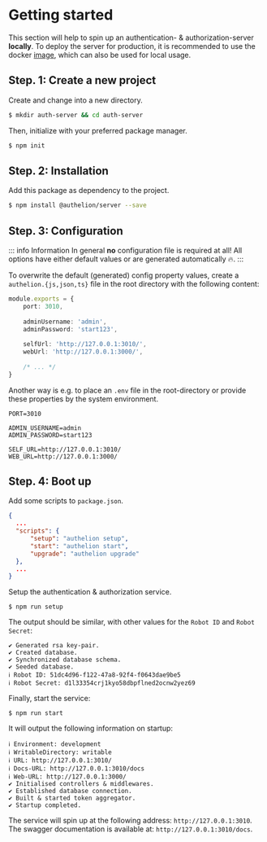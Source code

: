 # Getting started 

This section will help to spin up an authentication- & authorization-server **locally**.
To deploy the server for production, it is recommended to use the docker [image](docker.md),
which can also be used for local usage. 

## Step. 1: Create a new project

Create and change into a new directory.

```bash
$ mkdir auth-server && cd auth-server
```

Then, initialize with your preferred package manager.

```bash
$ npm init
```

## Step. 2: Installation

Add this package as dependency to the project.

```sh
$ npm install @authelion/server --save
```

## Step. 3: Configuration

::: info Information
In general **no** configuration file is required at all!
All options have either default values or are generated automatically 🔥.
:::

To overwrite the default (generated) config property values,
create a `authelion.{js,json,ts}` file in the root directory with the following content:

```typescript
module.exports = {
    port: 3010,
    
    adminUsername: 'admin',
    adminPassword: 'start123',
    
    selfUrl: 'http://127.0.0.1:3010/',
    webUrl: 'http://127.0.0.1:3000/',
    
    /* ... */
}
```
Another way is e.g. to place an `.env` file in the root-directory or provide these properties
by the system environment.

```text
PORT=3010

ADMIN_USERNAME=admin
ADMIN_PASSWORD=start123

SELF_URL=http://127.0.0.1:3010/
WEB_URL=http://127.0.0.1:3000/
```

## Step. 4: Boot up

Add some scripts to `package.json`.

```json
{
  ...
  "scripts": {
      "setup": "authelion setup",
      "start": "authelion start",
      "upgrade": "authelion upgrade"
  },
  ...
}
```

Setup the authentication & authorization service.

```shell
$ npm run setup
```

The output should be similar, with other values for the `Robot ID` and `Robot Secret`:
```shell
✔ Generated rsa key-pair.
✔ Created database.
✔ Synchronized database schema.
✔ Seeded database.
ℹ Robot ID: 51dc4d96-f122-47a8-92f4-f0643dae9be5
ℹ Robot Secret: d1l33354crj1kyo58dbpflned2ocnw2yez69
```


Finally, start the service:

```shell
$ npm run start
```

It will output the following information on startup:

```shell
ℹ Environment: development
ℹ WritableDirectory: writable
ℹ URL: http://127.0.0.1:3010/
ℹ Docs-URL: http://127.0.0.1:3010/docs
ℹ Web-URL: http://127.0.0.1:3000/
✔ Initialised controllers & middlewares.
✔ Established database connection.
✔ Built & started token aggregator.
✔ Startup completed.
```

The service will spin up at the following address: `http://127.0.0.1:3010`. 
The swagger documentation is available at: `http://127.0.0.1:3010/docs`.

